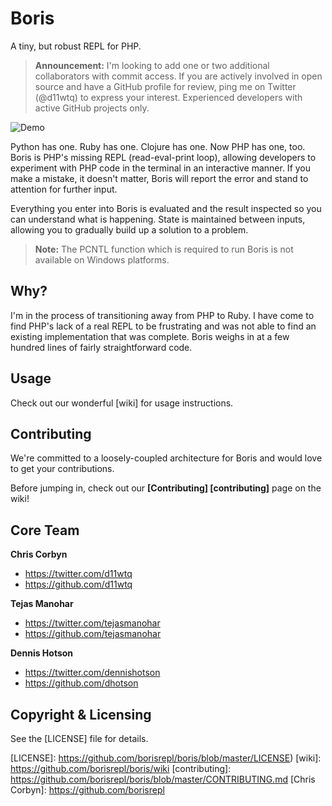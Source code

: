 # Boris

A tiny, but robust REPL for PHP.

> **Announcement:** I'm looking to add one or two additional collaborators with
> commit access. If you are actively involved in open source and have a GitHub
> profile for review, ping me on Twitter (@d11wtq) to express your interest.
> Experienced developers with active GitHub projects only.

![Demo](http://dl.dropbox.com/u/508607/BorisDemo-v4.gif "Quick Demo")

Python has one. Ruby has one. Clojure has one. Now PHP has one, too. Boris is
PHP's missing REPL (read-eval-print loop), allowing developers to experiment
with PHP code in the terminal in an interactive manner.  If you make a mistake,
it doesn't matter, Boris will report the error and stand to attention for
further input.

Everything you enter into Boris is evaluated and the result inspected so you
can understand what is happening.  State is maintained between inputs, allowing
you to gradually build up a solution to a problem.

> __Note:__ The PCNTL function which is required to run Boris is not available on Windows platforms.

## Why?

I'm in the process of transitioning away from PHP to Ruby.  I have come to find
PHP's lack of a real REPL to be frustrating and was not able to find an existing
implementation that was complete.  Boris weighs in at a few hundred lines of
fairly straightforward code.


## Usage

Check out our wonderful [wiki] for usage instructions.


## Contributing

We're committed to a loosely-coupled architecture for Boris and would love to get your contributions.

Before jumping in, check out our **[Contributing] [contributing]** page on the wiki!


## Core Team

**Chris Corbyn**

- <https://twitter.com/d11wtq>
- <https://github.com/d11wtq>

**Tejas Manohar**

- <https://twitter.com/tejasmanohar>
- <https://github.com/tejasmanohar>

**Dennis Hotson**

- <https://twitter.com/dennishotson>
- <https://github.com/dhotson>


## Copyright & Licensing

See the [LICENSE] file for details.

[LICENSE]: https://github.com/borisrepl/boris/blob/master/LICENSE)
[wiki]: https://github.com/borisrepl/boris/wiki
[contributing]: https://github.com/borisrepl/boris/blob/master/CONTRIBUTING.md
[Chris Corbyn]: https://github.com/borisrepl

